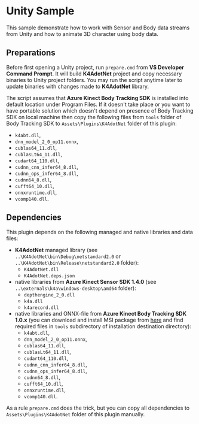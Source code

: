 ﻿# Unity Sample

This sample demonstrate how to work with Sensor and Body data streams from Unity
and how to animate 3D character using body data.

## Preparations

Before first opening a Unity project, run `prepare.cmd` from **VS Developer Command Prompt**.
It will build **K4AdotNet** project and copy necessary binaries to Unity project folders.
You may run the script anytime later to update binaries with changes made to **K4AdotNet** library.

The script assumes that **Azure Kinect Body Tracking SDK** is installed into default location under Program Files.
If it doesn't take place or you want to have portable solution which doesn't depend on presence of Body Tracking SDK on local machine
then copy the following files from `tools` folder of Body Tracking SDK to `Assets\Plugins\K4AdotNet` folder of this plugin:
* `k4abt.dll`,
* `dnn_model_2_0_op11.onnx`,
* `cublas64_11.dll`,
* `cublasLt64_11.dll`,
* `cudart64_110.dll`,
* `cudnn_cnn_infer64_8.dll`,
* `cudnn_ops_infer64_8.dll`,
* `cudnn64_8.dll`,
* `cufft64_10.dll`,
* `onnxruntime.dll`,
* `vcomp140.dll`.

## Dependencies

This plugin depends on the following managed and native libraries and data files:
* **K4AdotNet** managed library (see `..\K4AdotNet\bin\Debug\netstandard2.0` or ``..\K4AdotNet\bin\Release\netstandard2.0`` folder):
  * `K4AdotNet.dll`
  * `K4AdotNet.deps.json`
* native libraries from **Azure Kinect Sensor SDK 1.4.0** (see `..\externals\k4a\windows-desktop\amd64` folder):
  * `depthengine_2_0.dll`
  * `k4a.dll`
  * `k4arecord.dll`
* native libraries and ONNX-file from **Azure Kinect Body Tracking SDK 1.0.x** (you can download and install MSI package from [here](https://docs.microsoft.com/en-us/azure/kinect-dk/body-sdk-download) and find required files in `tools` subdirectory of installation destination directory):
  * `k4abt.dll`,
  * `dnn_model_2_0_op11.onnx`,
  * `cublas64_11.dll`,
  * `cublasLt64_11.dll`,
  * `cudart64_110.dll`,
  * `cudnn_cnn_infer64_8.dll`,
  * `cudnn_ops_infer64_8.dll`,
  * `cudnn64_8.dll`,
  * `cufft64_10.dll`,
  * `onnxruntime.dll`,
  * `vcomp140.dll`.

As a rule `prepare.cmd` does the trick, but you can copy all dependencies to `Assets\Plugins\K4AdotNet` folder of this plugin manually.
 